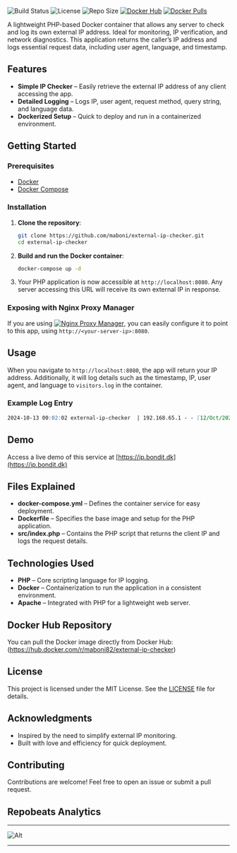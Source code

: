 ![Build Status](https://img.shields.io/github/actions/workflow/status/maboni/external-ip-checker/docker-publish.yml?branch=main&style=for-the-badge)
![License](https://img.shields.io/github/license/maboni/external-ip-checker?style=for-the-badge)
![Repo Size](https://img.shields.io/github/repo-size/maboni/external-ip-checker?style=for-the-badge)
[![Docker Hub](https://img.shields.io/badge/Docker%20Hub-external--ip--checker-blue?logo=docker&style=for-the-badge)](https://hub.docker.com/r/maboni82/external-ip-checker)
[![Docker Pulls](https://img.shields.io/docker/pulls/maboni82/external-ip-checker?style=for-the-badge)](https://hub.docker.com/r/maboni82/external-ip-checker)

A lightweight PHP-based Docker container that allows any server to check and log its own external IP address. Ideal for monitoring, IP verification, and network diagnostics. This application returns the caller’s IP address and logs essential request data, including user agent, language, and timestamp.

## Features
- **Simple IP Checker** – Easily retrieve the external IP address of any client accessing the app.
- **Detailed Logging** – Logs IP, user agent, request method, query string, and language data.
- **Dockerized Setup** – Quick to deploy and run in a containerized environment.

## Getting Started

### Prerequisites
- [Docker](https://www.docker.com/get-started)
- [Docker Compose](https://docs.docker.com/compose/install/)

### Installation
1. **Clone the repository**:
    ```bash
    git clone https://github.com/maboni/external-ip-checker.git
    cd external-ip-checker
    ```

2. **Build and run the Docker container**:
    ```bash
    docker-compose up -d
    ```

3. Your PHP application is now accessible at `http://localhost:8080`. Any server accessing this URL will receive its own external IP in response.

### Exposing with Nginx Proxy Manager
If you are using [![Nginx Proxy Manager](https://img.shields.io/badge/Nginx_Proxy_Manager-GitHub-blue?logo=github)](https://github.com/NginxProxyManager/nginx-proxy-manager), you can easily configure it to point to this app, using `http://<your-server-ip>:8080`.

## Usage
When you navigate to `http://localhost:8080`, the app will return your IP address. Additionally, it will log details such as the timestamp, IP, user agent, and language to `visitors.log` in the container.

### Example Log Entry
```markdown
2024-10-13 00:02:02 external-ip-checker  | 192.168.65.1 - - [12/Oct/2024:22:02:02 +0000] "GET / HTTP/1.1" 200 241 "-" "Mozilla/5.0 (Macintosh; Intel Mac OS X 10_15_7) AppleWebKit/605.1.15 (KHTML, like Gecko) Version/18.0.1 Safari/605.1.15
```

## Demo
Access a live demo of this service at [https://ip.bondit.dk](https://ip.bondit.dk)

## Files Explained

- **docker-compose.yml** – Defines the container service for easy deployment.
- **Dockerfile** – Specifies the base image and setup for the PHP application.
- **src/index.php** – Contains the PHP script that returns the client IP and logs the request details.

## Technologies Used
- **PHP** – Core scripting language for IP logging.
- **Docker** – Containerization to run the application in a consistent environment.
- **Apache** – Integrated with PHP for a lightweight web server.

## Docker Hub Repository
You can pull the Docker image directly from Docker Hub:
(https://hub.docker.com/r/maboni82/external-ip-checker)



## License
This project is licensed under the MIT License. See the [LICENSE](LICENSE) file for details.

## Acknowledgments
- Inspired by the need to simplify external IP monitoring.
- Built with love and efficiency for quick deployment.

## Contributing
Contributions are welcome! Feel free to open an issue or submit a pull request.

## Repobeats Analytics
---

![Alt](https://repobeats.axiom.co/api/embed/4e177c97e503f06689509cc82f8d59f8c3c5f62d.svg "Repobeats analytics image")

---

